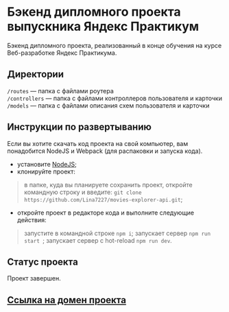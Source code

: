 # Бэкенд дипломного проекта выпускника Яндекс Практикум
Бэкенд дипломного проекта, реализованный в конце обучения на курсе Веб-разработке Яндекс Практикума.

## Директории

`/routes` — папка с файлами роутера  
`/controllers` — папка с файлами контроллеров пользователя и карточки   
`/models` — папка с файлами описания схем пользователя и карточки  

## Инструкции по развертыванию

Если вы хотите скачать код проекта на свой компьютер, вам понадобится NodeJS и Webpack (для распаковки и запуска кода).

- установите [NodeJS](https://nodejs.org/en/download/package-manager/);
- клонируйте проект:
> в папке, куда вы планируете сохранить проект, откройте командную строку и введите: `git clone https://github.com/Lina7227/movies-explorer-api.git`;

- откройте проект в редакторе кода и выполните следующие действия:
> запустите в командной строке `npm i`;
> запускает сервер `npm run start `;
> запускает сервер с hot-reload `npm run dev`.

## Статус проекта
Проект завершен. 

## [Ссылка на домен проекта](https://diploma-gallery-movies.herokuapp.com)
